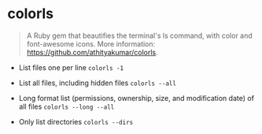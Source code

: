 # colorls
> A Ruby gem that beautifies the terminal's ls command, with color and font-awesome icons.
> More information: <https://github.com/athityakumar/colorls>.

- List files one per line
`colorls -1`

- List all files, including hidden files
`colorls --all`

- Long format list (permissions, ownership, size, and modification date) of all files
`colorls --long --all`

- Only list directories
`colorls --dirs`
